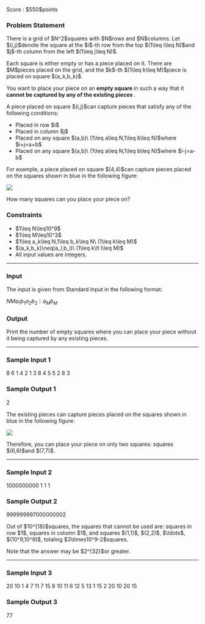 
<div>

<span>

<span>

<p>
Score : $550$points
</p>

<div>

<section>

### **Problem Statement**

<p>
There is a grid of $N^2$squares with $N$rows and $N$columns.
Let $(i,j)$denote the square at the $i$-th row from the top $(1\leq i\leq N)$and $j$-th column from the left $(1\leq j\leq N)$.
</p>

<p>
Each square is either empty or has a piece placed on it.
There are $M$pieces placed on the grid, and the $k$-th $(1\leq k\leq M)$piece is placed on square $(a_k,b_k)$.
</p>

<p>
You want to place your piece on an 
<strong>
empty square
</strong>
in such a way that it 
<strong>
cannot be captured by any of the existing pieces
</strong>
.
</p>

<p>
A piece placed on square $(i,j)$can capture pieces that satisfy any of the following conditions:
</p>

<ul>

<li>
Placed in row $i$
</li>

<li>
Placed in column $j$
</li>

<li>
Placed on any square $(a,b)\ (1\leq a\leq N,1\leq b\leq N)$where $i+j=a+b$
</li>

<li>
Placed on any square $(a,b)\ (1\leq a\leq N,1\leq b\leq N)$where $i-j=a-b$
</li>

</ul>

<p>
For example, a piece placed on square $(4,4)$can capture pieces placed on the squares shown in blue in the following figure:
</p>

<p>

<img src="https://img.atcoder.jp/abc377/b0741e9d4d5765a5eeaf1b7f03310f3c.png">

</img>

</p>

<p>
How many squares can you place your piece on?
</p>

</section>

</div>

<div>

<section>

### **Constraints**

<ul>

<li>
$1\leq N\leq10^9$
</li>

<li>
$1\leq M\leq10^3$
</li>

<li>
$1\leq a_k\leq N,1\leq b_k\leq N\ (1\leq k\leq M)$
</li>

<li>
$(a_k,b_k)\neq(a_l,b_l)\ (1\leq k\lt l\leq M)$
</li>

<li>
All input values are integers.
</li>

</ul>

</section>

</div>

---

<div>

<div>

<section>

### **Input**

<p>
The input is given from Standard Input in the following format:
</p>

<div>

$N$$M$$a_1$$b_1$$a_2$$b_2$$\vdots$$a_M$$b_M$
</div>

</section>

</div>

<div>

<section>

### **Output**

<p>
Print the number of empty squares where you can place your piece without it being captured by any existing pieces.
</p>

</section>

</div>

</div>

---

<div>

<section>

### **Sample Input 1**

<div>

8 6
1 4
2 1
3 8
4 5
5 2
8 3

</div>

</section>

</div>

<div>

<section>

### **Sample Output 1**

<div>

2

</div>

<p>
The existing pieces can capture pieces placed on the squares shown in blue in the following figure:
</p>

<p>

<img src="https://img.atcoder.jp/abc377/49766c3613371e99673e5722bd64ad58.png">

</img>

</p>

<p>
Therefore, you can place your piece on only two squares: squares $(6,6)$and $(7,7)$.
</p>

</section>

</div>

---

<div>

<section>

### **Sample Input 2**

<div>

1000000000 1
1 1

</div>

</section>

</div>

<div>

<section>

### **Sample Output 2**

<div>

999999997000000002

</div>

<p>
Out of $10^{18}$squares, the squares that cannot be used are: squares in row $1$, squares in column $1$, and squares $(1,1)$, $(2,2)$, $\ldots$, $(10^9,10^9)$, totaling $3\times10^9-2$squares.
</p>

<p>
Note that the answer may be $2^{32}$or greater.
</p>

</section>

</div>

---

<div>

<section>

### **Sample Input 3**

<div>

20 10
1 4
7 11
7 15
8 10
11 6
12 5
13 1
15 2
20 10
20 15

</div>

</section>

</div>

<div>

<section>

### **Sample Output 3**

<div>

77

</div>

</section>

</div>

</span>

</span>

</div>

